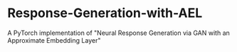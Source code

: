 # Response-Generation-with-AEL
A PyTorch implementation of "Neural Response Generation via GAN with an Approximate Embedding Layer" 
